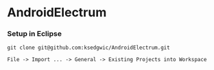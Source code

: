 AndroidElectrum
===============

### Setup in Eclipse

    git clone git@github.com:ksedgwic/AndroidElectrum.git

    File -> Import ... -> General -> Existing Projects into Workspace

